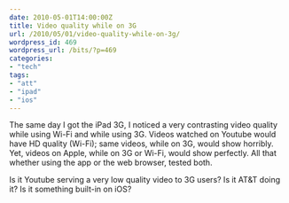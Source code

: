 ```yaml
---
date: 2010-05-01T14:00:00Z
title: Video quality while on 3G
url: /2010/05/01/video-quality-while-on-3g/
wordpress_id: 469
wordpress_url: /bits/?p=469
categories:
- "tech"
tags:
- "att"
- "ipad"
- "ios"
---
```

The same day I got the iPad 3G, I noticed a very contrasting video quality while using Wi-Fi and while using 3G. Videos watched on Youtube would have HD quality (Wi-Fi); same videos, while on 3G, would show horribly. Yet, videos on Apple, while on 3G or Wi-Fi, would show perfectly. All that whether using the app or the web browser, tested both.

Is it Youtube serving a very low quality video to 3G users? Is it AT&T doing it? Is it something built-in on iOS?
